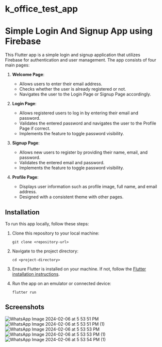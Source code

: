 # k_office_test_app

# Simple Login And Signup App using Firebase

This Flutter app is a simple login and signup application that utilizes Firebase for authentication and user management. The app consists of four main pages:

1. **Welcome Page**:
   - Allows users to enter their email address.
   - Checks whether the user is already registered or not.
   - Navigates the user to the Login Page or Signup Page accordingly.

2. **Login Page**:
   - Allows registered users to log in by entering their email and password.
   - Validates the entered password and navigates the user to the Profile Page if correct.
   - Implements the feature to toggle password visibility.

3. **Signup Page**:
   - Allows new users to register by providing their name, email, and password.
   - Validates the entered email and password.
   - Implements the feature to toggle password visibility.

4. **Profile Page**:
   - Displays user information such as profile image, full name, and email address.
   - Designed with a consistent theme with other pages.

## Installation

To run this app locally, follow these steps:

1. Clone this repository to your local machine:
   ```
   git clone <repository-url>
   ```

2. Navigate to the project directory:
   ```
   cd <project-directory>
   ```

3. Ensure Flutter is installed on your machine. If not, follow the [Flutter installation instructions](https://flutter.dev/docs/get-started/install).

4. Run the app on an emulator or connected device:
   ```
   flutter run
   ```

## Screenshots

![WhatsApp Image 2024-02-06 at 5 53 51 PM](https://github.com/Abdul-Haseeb-Rajput/k_office_test_app/assets/130511766/4532cdf0-48a5-4ef8-a4bc-c9037128b2a7)
![WhatsApp Image 2024-02-06 at 5 53 51 PM (1)](https://github.com/Abdul-Haseeb-Rajput/k_office_test_app/assets/130511766/f0f1def9-25fe-4df5-a480-36f011573720)
![WhatsApp Image 2024-02-06 at 5 53 53 PM](https://github.com/Abdul-Haseeb-Rajput/k_office_test_app/assets/130511766/e06705fe-fb00-4128-b7ed-db277f69b2e4)
![WhatsApp Image 2024-02-06 at 5 53 53 PM (1)](https://github.com/Abdul-Haseeb-Rajput/k_office_test_app/assets/130511766/4fc62e44-aed5-4b15-a771-44d0a96c8516)
![WhatsApp Image 2024-02-06 at 5 53 54 PM (1)](https://github.com/Abdul-Haseeb-Rajput/k_office_test_app/assets/130511766/e610e042-308e-4798-bf59-7e4336d5aeef)

